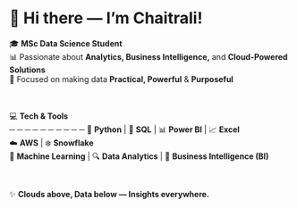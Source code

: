 # 👋 Hi there — I’m Chaitrali!

🎓 **MSc Data Science Student**  
📊 Passionate about **Analytics, Business Intelligence,** and **Cloud-Powered Solutions**  
🎯 Focused on making data **Practical, Powerful** & **Purposeful**  
<br>
<br>

💻 **Tech & Tools**  
─ ─ ─ ─ ─ ─ ─ ─ ─ ─
🐍 **Python** | 🐘 **SQL** | 📊 **Power BI** | 📈 **Excel**  
☁️ **AWS** | ❄️ **Snowflake**  
🤖 **Machine Learning** | 🔍 **Data Analytics** | 🧠 **Business Intelligence (BI)**

<br>

✨ **Clouds above, Data below — Insights everywhere.** 
